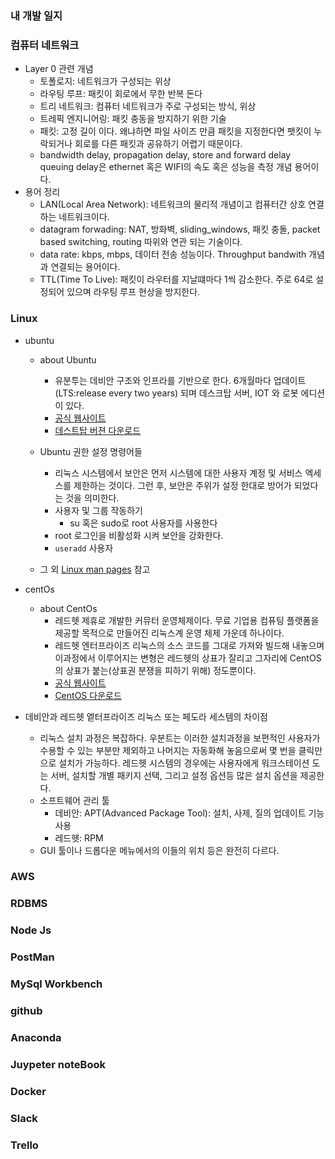### 내 개발 일지

### 컴퓨터 네트워크

*  Layer 0 관련 개념
   *  토폴로지: 네트워크가 구성되는 위상
   *  라우팅 루프: 패킷이 회로에서 무한 반복 돈다
   *  트리 네트워크: 컴퓨터 네트워크가 주로 구성되는 방식, 위상
   *  트레픽 엔지니어링: 패킷 충동을 방지하기 위한 기술
   *  패킷: 고정 길이 이다. 왜냐하면 파일 사이즈 만큼 패킷을 지정한다면 팻킷이 누락되거나 회로를 다른 패킷과 공유하기 어렵기 때문이다.
   *  bandwidth delay, propagation delay, store and forward delay queuing delay은 ethernet 혹은 WIFI의 속도 혹은 성능을 측정 개념 용어이다.
*  용어 정리
   *  LAN(Local Area Network): 네트워크의 물리적 개념이고 컴퓨터간 상호 연결하는 네트워크이다.
   *  datagram forwading: NAT, 방화벽, sliding_windows, 패킷 충돌, packet based switching, routing 따위와 연관 되는 기술이다.
   *  data rate: kbps, mbps, 데이터 전송 성능이다. Throughput bandwith 개념과 연결되는 용어이다.
   *  TTL(Time To Live): 패킷이 라우터를 지날떄마다 1씩 감소한다. 주로 64로 설정되어 있으며 라우팅 루프 현상을 방지한다.
      





### Linux

*  ubuntu
   *  about Ubuntu
      *  유분투는 데비안 구조와 인프라를 기반으로 한다. 6개월마다 업데이트(LTS:release every two years) 되며 데스크탑 서버, IOT 와 로봇 에디션이 있다.
      *  [공식 웹사이트](Ubuntu.com)
      *  [데스트탑 버젼 다운로드](https://ubuntu.com/download/desktop/thank-you?version=20.04&architecture=amd64)
   *  Ubuntu 권한 설정 명령어들
      *  리눅스 시스템에서 보안은 먼저 시스템에 대한 사용자 계정 및 서비스 엑세스를 제한하는 것이다. 그런 후, 보안은 주위가 설정 한대로 방어가 되었다는 것을 의미한다.
      *  사용자 및 그룹 작동하기
         *  su 혹은 sudo로 root 사용자를 사용한다
      *  root 로그인을 비활성화 시켜 보안을 강화한다.
      *  `useradd` 사용자 
   
   *  그 외 [Linux man pages](https://linux.die.net/man/) 참고
       
*  centOs
   *  about CentOs
      *  레드헷 제휴로 개발한 커뮤터 운영체제이다. 무료 기업용 컴퓨팅 플랫폼을 제공할 목적으로 만들어진 리눅스계 운영 체제 가운데 하나이다.
      *  레드헷 엔터프라이즈 리눅스의 소스 코드를 그대로 가져와 빌드해 내놓으며 이과정에서 이루어지는 변형은 레드헷의 상표가 잘리고 그자리에 CentOS의 상표가 붙는(상표권 분쟁을 피하기 위해)
      정도뿐이다.
      *  [공식 웹사이트](https://www.centos.org/)
      *  [CentOS 다운로드](https://www.centos.org/download/)
      
*  데비안과 레드헷 엩터프라이즈 리눅스 또는 페도라 세스템의 차이점
   *  리눅스 설치 과정은 복잡하다. 우분트는 이러한 설치과정을 보편적인 사용자가 수용할 수 있는 부분만 제외하고 나머지는 자동화해 놓음으로써 몇 번을 클릭만으로 설치가 가능하다.
      레드헷 시스템의 경우에는 사용자에게 워크스테이션 도는 서버, 설치할 개별 패키지 선택, 그리고 설정 옵션등 많은 설치 옵션을 제공한다.
   *  소프트웨어 관리 툴
      *  데비안: APT(Advanced Package Tool): 설치, 사제, 질의 업데이트 기능 사용
      *  레드헷: RPM
   *  GUI 툴이나 드롭다운 메뉴에서의 이들의 위치 등은 완전히 다르다.
      


### AWS

### RDBMS

### Node Js

### PostMan

### MySql Workbench

### github

### Anaconda

### Juypeter noteBook

### Docker

### Slack

### Trello
